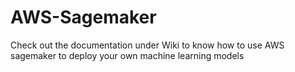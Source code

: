 # AWS-Sagemaker
Check out the documentation under Wiki to know how to use AWS sagemaker to deploy your own machine learning models
